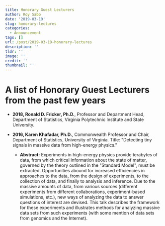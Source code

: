 ```yaml
---
title: Honorary Guest Lecturers
author: Roy Sabo
date: '2019-03-19'
slug: honorary-lectures
categories:
  - Announcement
tags: []
url: /post/2019-03-19-honorary-lectures
description: ''
tldr: ''
image: ''
credit: ''
thumbnail: ''
---
```


# A list of Honorary Guest Lecturers from the past few years
 
- **2018, Ronald D. Fricker, Ph.D.**, Professor and Department Head, Department of Statistics, Virginia Polytechnic Institute and State University.
 
- **2016, Karen Khafadar, Ph.D.**, Commonwealth Professor and Chair, Department of Statistics, University of Virginia. Title: "Detecting tiny signals in massive data from high-energy physics."
    - **Abstract:** Experiments in high-energy physics provide terabytes of data, from which critical information about the state of matter, governed by the theory outlined in the "Standard Model", must be extracted.  Opportunities abound for increased efficiencies in approaches to the data, from the design of experiments, to the collection of data, and finally to analysis and inference.  Due to the massive amounts of data, from various sources (different experiments from different collaborations, experiment-based simulations, etc.), new ways of analyzing the data to answer questions of interest are devised. This talk describes the framework for these experiments and illustrates methods for analyzing massive data sets from such experiments (with some mention of data sets from genomics and the Internet).
 